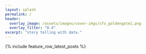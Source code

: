 ```yaml
---
layout: splash
permalink: /
header:
  overlay_image: /assets/images/cover-imgs/sfo_goldengate1.png
  overlay_filter: "0.4"
excerpt: "story telling with data."
---
```


{% include feature_row_latest_posts %}

